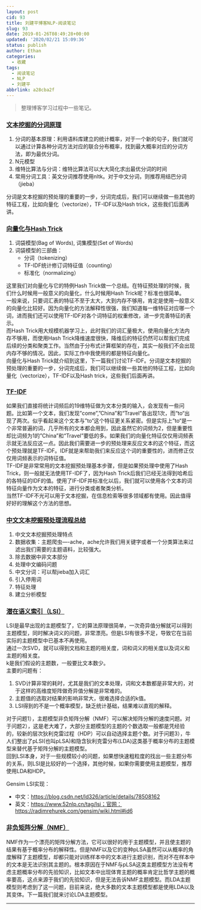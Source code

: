 ```yaml
---
layout: post
cid: 93
title: 刘建平博客NLP-阅读笔记
slug: 93
date: 2019-01-26T08:49:28+00:00
updated: '2020/02/21 15:09:36'
status: publish
author: Ethan
categories:
  - 收藏
tags:
  - 阅读笔记
  - NLP
  - 刘建平
abbrlink: a28cba2f
---
```



<!-- Abstract -->
> 整理博客学习过程中一些笔记。

<!-- Abstract -->

<!--more-->

<!-- 正文内容 -->

### [文本挖掘的分词原理](https://www.cnblogs.com/pinard/p/6677078.html)
1. 分词的基本原理：利用语料库建立的统计概率，对于一个新的句子，我们就可以通过计算各种分词方法对应的联合分布概率，找到最大概率对应的分词方法，即为最优分词。
2. N元模型
3. 维特比算法与分词：维特比算法可以大大简化求出最优分词的时间
4. 常用分词工具：英文分词推荐使用nltk。对于中文分词，则推荐用结巴分词（jieba）

分词是文本挖掘的预处理的重要的一步，分词完成后，我们可以继续做一些其他的特征工程，比如向量化（vectorize），TF-IDF以及Hash trick，这些我们后面再讲。

### [向量化与Hash Trick](https://www.cnblogs.com/pinard/p/6688348.html)
1. 词袋模型(Bag of Words), 词集模型(Set of Words)
2. 词袋模型的三部曲：
   - 分词（tokenizing）
   - TF-IDF统计修订词特征值（counting）
   - 标准化（normalizing）

这里我们对向量化与它的特例Hash Trick做一个总结。在特征预处理的时候，我们什么时候用一般意义的向量化，什么时候用Hash Trick呢？标准也很简单。  
一般来说，只要词汇表的特征不至于太大，大到内存不够用，肯定是使用一般意义的向量化比较好。因为向量化的方法解释性很强，我们知道每一维特征对应哪一个词，进而我们还可以使用TF-IDF对各个词特征的权重修改，进一步完善特征的表示。  
而Hash Trick用大规模机器学习上，此时我们的词汇量极大，使用向量化方法内存不够用，而使用Hash Trick降维速度很快，降维后的特征仍然可以帮我们完成后续的分类和聚类工作。当然由于分布式计算框架的存在，其实一般我们不会出现内存不够的情况。因此，实际工作中我使用的都是特征向量化。  
向量化与Hash Trick就介绍到这里，下一篇我们讨论TF-IDF。分词是文本挖掘的预处理的重要的一步，分词完成后，我们可以继续做一些其他的特征工程，比如向量化（vectorize），TF-IDF以及Hash trick，这些我们后面再讲。


### [TF-IDF](https://www.cnblogs.com/pinard/p/6693230.html)

如果我们直接将统计词频后的19维特征做为文本分类的输入，会发现有一些问题。比如第一个文本，我们发现”come”,”China”和“Travel”各出现1次，而“to“出现了两次。似乎看起来这个文本与”to“这个特征更关系紧密。但是实际上”to“是一个非常普遍的词，几乎所有的文本都会用到，因此虽然它的词频为2，但是重要性却比词频为1的”China”和“Travel”要低的多。如果我们的向量化特征仅仅用词频表示就无法反应这一点。因此我们需要进一步的预处理来反应文本的这个特征，而这个预处理就是TF-IDF。IDF就是来帮助我们来反应这个词的重要性的，进而修正仅仅用词频表示的词特征值。  
TF-IDF是非常常用的文本挖掘预处理基本步骤，但是如果预处理中使用了Hash Trick，则一般就无法使用TF-IDF了，因为Hash Trick后我们已经无法得到哈希后的各特征的IDF的值。使用了IF-IDF并标准化以后，我们就可以使用各个文本的词特征向量作为文本的特征，进行分类或者聚类分析。  
当然TF-IDF不光可以用于文本挖掘，在信息检索等很多领域都有使用。因此值得好好的理解这个方法的思想。

### [中文文本挖掘预处理流程总结](https://www.cnblogs.com/pinard/p/6744056.html)
1. 中文文本挖掘预处理特点
2. 数据收集：主题爬虫—-ache，ache允许我们用关键字或者一个分类算法来过滤出我们需要的主题语料，比较强大。
3. 除去数据中非文本部分
4. 处理中文编码问题
5. 中文分词：可以帮jieba加入词汇
6. 引入停用词
7. 特征处理
8. 建立分析模型

### [潜在语义索引（LSI）](https://www.cnblogs.com/pinard/p/6805861.html)

LSI是最早出现的主题模型了，它的算法原理很简单，一次奇异值分解就可以得到主题模型，同时解决词义的问题，非常漂亮。但是LSI有很多不足，导致它在当前实际的主题模型中已基本不再使用。  
通过一次SVD，就可以得到文档和主题的相关度，词和词义的相关度以及词义和主题的相关度。  
k是我们假设的主题数，一般要比文本数少。  
主要的问题有：  
  1. SVD计算非常的耗时，尤其是我们的文本处理，词和文本数都是非常大的，对于这样的高维度矩阵做奇异值分解是非常难的。
  2. 主题值的选取对结果的影响非常大，很难选择合适的k值。
  3. LSI得到的不是一个概率模型，缺乏统计基础，结果难以直观的解释。

对于问题1），主题模型非负矩阵分解（NMF）可以解决矩阵分解的速度问题。对于问题2），这是老大难了，大部分主题模型的主题的个数选取一般都是凭经验的，较新的层次狄利克雷过程（HDP）可以自动选择主题个数。对于问题3），牛人们整出了pLSI(也叫pLSA)和隐含狄利克雷分布(LDA)这类基于概率分布的主题模型来替代基于矩阵分解的主题模型。  
回到LSI本身，对于一些规模较小的问题，如果想快速粗粒度的找出一些主题分布的关系，则LSI是比较好的一个选择，其他时候，如果你需要使用主题模型，推荐使用LDA和HDP。

Gensim LSI实现：  
  - 中文：https://blog.csdn.net/ld326/article/details/78508162  
  - 英文：https://www.52nlp.cn/tag/lsi；官网：https://radimrehurek.com/gensim/wiki.html#id6

### [非负矩阵分解（NMF）](https://www.cnblogs.com/pinard/p/6812011.html)
NMF作为一个漂亮的矩阵分解方法，它可以很好的用于主题模型，并且使主题的结果有基于概率分布的解释性。但是NMF以及它的变种pLSA虽然可以从概率的角度解释了主题模型，却都只能对训练样本中的文本进行主题识别，而对不在样本中的文本是无法识别其主题的。根本原因在于NMF与pLSA这类主题模型方法没有考虑主题概率分布的先验知识，比如文本中出现体育主题的概率肯定比哲学主题的概率要高，这点来源于我们的先验知识，但是无法告诉NMF主题模型。而LDA主题模型则考虑到了这一问题，目前来说，绝大多数的文本主题模型都是使用LDA以及其变体。下一篇我们就来讨论LDA主题模型。

<!-- 正文内容 -->
***

<!-- 图片位置 -->


<!-- 图片位置 -->

